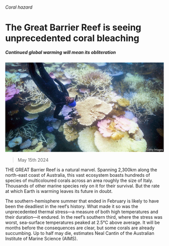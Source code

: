 ###### Coral hazard

# The Great Barrier Reef is seeing unprecedented coral bleaching 

##### Continued global warming will mean its obliteration 

![image](images/20240518_STP502.jpg) 

> May 15th 2024 

THE GREAT Barrier Reef is a natural marvel. Spanning 2,300km along the north-east coast of Australia, this vast ecosystem boasts hundreds of species of multicoloured corals across an area roughly the size of Italy. Thousands of other marine species rely on it for their survival. But the rate at which Earth is warming leaves its future in doubt.

The southern-hemisphere summer that ended in February is likely to have been the deadliest in the reef’s history. What made it so was the unprecedented thermal stress—a measure of both high temperatures and their duration—it endured. In the reef’s southern third, where the stress was worst, sea-surface temperatures peaked at 2.5°C above average. It will be months before the consequences are clear, but some corals are already succumbing. Up to half may die, estimates Neal Cantin of the Australian Institute of Marine Science (AIMS).


